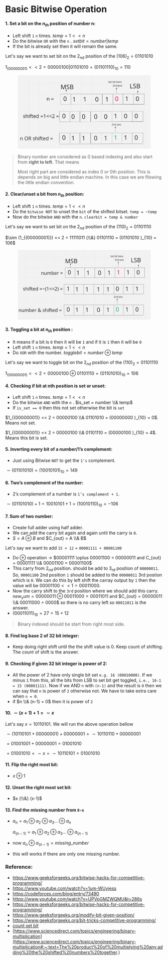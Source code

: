 # Basic Bitwise Operation

#### 1. Set a bit on the $n_{th}$ position of number n:

* Left shift `1` `n` times. $temp = 1 << n$
* Do the bitwise `OR` with the `n` . $setbit = number | temp$
* If the bit is already set then it will remain the same.

Let's say we want to set bit on the $2_{nd}$ ​position of the $(106)_{2} = 01101010$

$1_{(00000001)} << 2 = 00000100 | 01101010 = (01101110 )_{10} = 110$

<figure><img src="../../.gitbook/assets/set_bit.png" alt=""><figcaption></figcaption></figure>

> Binary number are considered as 0 based indexing and also start from **right to left.** That means
>
> Most right part are considered as index 0 or 0th  position. This is depends on big and little endian machine. In this case we are fllowing the little endian convention.

#### 2. Clear/unset a bit from $n_{th}$ position:​

* Left shift `1` `n` times.  $temp = 1 << n$
* Do the `bitwise NOT` to unset the `bit` of the shifted bitset. `temp = ~temp`
* Now do the bitwise `AND` with the `n`. `clearbit = temp & number`

Let's say we want to set bit on the $2_{nd}$ ​position of the $(110)_{2} = 01101110$

$\sim (1_{(00000001)}) << 2 = 11111011 {\\&} 01101110 = (01101010 )_{10} = 106$

<figure><img src="../../.gitbook/assets/clear_bit.png" alt=""><figcaption></figcaption></figure>

#### 3. Toggling a bit at $n_{th}$ position :

* It means if a bit is `0` then it will be `1` and if it is `1` then it will be `0`
* Left shift `1` `n` times. $temp = 1 << n$
* Do `XOR` with the number. $togglebit = number \oplus temp$

Let's say we want to toggle bit on the $2_{nd}$ position of the $(110)_{2} = 01101110$

$1_{(00000001)} << 2 = 00000100 \oplus 01101110 = (01101010 )_{10} = 106$

#### 4. Checking if bit at nth position is set or unset:

* Left shift `1` `n` times. $temp = 1 << n$
* Do the bitwise `AND` with the `n` . $is_set = number \\& temp$
* If `is_set == 0` then this not set otherwise the bit is `set`

$1_{(00000001)} << 2 = 00000100 \\& 01101010 = (00000000 )_{10} = 0$. Means not set.

$1_{(00000001)} << 2 = 00000100 \\& 01101110 = (00000100 )_{10} = 4$. Means this bit is set.

#### 5. Inverting every bit of a number/1’s complement:

* Just using Bitwise `NOT` to get the `1's` complement.

$\sim (01101010) = (10010101 )_{10} = 149$

#### 6. Two’s complement of the number: 

* 2’s complement of a number is `1’s complement + 1`.

$\sim(01101010) + 1 = 10010101 + 1 = (10010110 )_{10} = -106$

#### 7. Sum of two number:

* Create full adder using half adder.
* We can add the carry bit again and again until the carry is `0`. 
* $S=A \oplus B$ and $C_{out} = A \\& B$

Let's say we want to add `15 + 12` = `00001111 + 00001100`
* Do $\oplus$ operation -> $00001111 \oplus 00001100 = 00000011 and C_{out} = 00001111 \\& 00001100 = 00001100$
* This carry from $2_{nd}$ position. should be add to $3_{rd}$ position of `00000011`. 
So, `00001100` 2nd position `1` should be added to the `00000011` 3rd postion which is `0`.
We can do this by left shift the carray output by `1` then the value will be $00001100 << 1 = 00011000$.
* Now the carry shift to the `3rd` position where we should add this carry. $new_sum = 00000011 \oplus 00011000 = 00011011$
and $C_{out} = 00000011 \\& 00011000 = 0000$ so there is no carry left so `00011011` is the answer.
* $(00011011)_{10} = 27 = 15 + 12$

> Binary indexed should be start from right most side.

#### 8. Find log base 2 of 32 bit integer:

* Keep doing right shift until the the shift value is 0. Keep count of shifting. The count of shift is the answer.

#### 9. Checking if given 32 bit integer is power of 2:

* All the power of 2 have only single bit set `e.g. 16 (00010000)`. If we minus `1` from this, all the bits from LSB to set bit get toggled, `i.e., 16-1 = 15 (00001111)`. Now if we AND `n` with `(n-1)` and the result is `0` then we can say that `n` is power of `2` otherwise not. We have to take extra care when `n = 0`.
* if $n \\& (n-1) = 0$ then it is power of `2`

#### 10. $\sim (x + 1) + 1 = \sim x$

Let's say $x=10110101$. We will run the above operation bellow

$\sim (10110101+00000001) + 00000001 = \sim 10110110 + 00000001$

$= 01001001 + 00000001 = 01001010$

$= 01001010 = \sim x = \sim 10110101 = 01001010$

#### 11. Flip the right most bit:

* $x \oplus 1$

#### 12. Unset the right most set bit:

* $x {\\&} (x-1)$

#### 13. Find the missing number from `0-n`

* $a_n = a_1 \oplus a_2 \oplus a_3 ... \oplus a_n$

  $a_{(n-1)} = a_1 \oplus a_2 \oplus a_3 ... \oplus a_{(n-1)}$

* now $a_n \oplus a_{(n-1)} = missing\_number$

* this will works if there are only one missing number.


### Reference:
* https://www.geeksforgeeks.org/bitwise-hacks-for-competitive-programming/
* https://www.youtube.com/watch?v=1um-WUyjess
* https://codeforces.com/blog/entry/73490
* https://www.youtube.com/watch?v=UPVoGMZWQMU&t=286s
* https://www.geeksforgeeks.org/bitwise-hacks-for-competitive-programming/
* https://www.geeksforgeeks.org/modify-bit-given-position/
* https://www.geeksforgeeks.org/bit-tricks-competitive-programming/
* [count set bit](https://www.geeksforgeeks.org/count-set-bits-in-an-integer/)
* [https://www.sciencedirect.com/topics/engineering/binary-multiplication](https://www.sciencedirect.com/topics/engineering/binary-multiplication#:~:text=The%20product%20of%20multiplying%20any,adding%20the%20shifted%20numbers%20together.)

